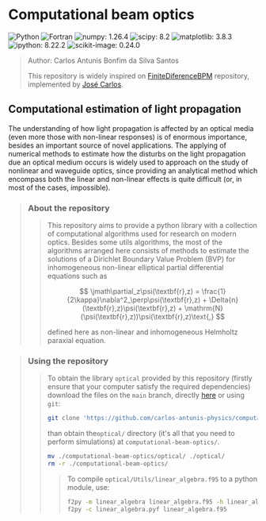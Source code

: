 # Computational beam optics

![Python](https://img.shields.io/badge/Python-3572A5?style=plastic)
![Fortran](https://img.shields.io/badge/Fortran-4d41b1?style=plastic)
![numpy: 1.26.4](https://img.shields.io/badge/numpy-1.26.4-green?style=plastic)
![scipy: 8.2](https://img.shields.io/badge/scipy-8.2-green?style=plastic)
![matplotlib: 3.8.3](https://img.shields.io/badge/matplotlib-3.8.3-green?style=plastic)
![ipython: 8.22.2](https://img.shields.io/badge/ipython-8.22.2-green?style=plastic)
![scikit-image: 0.24.0](https://img.shields.io/badge/scikit--image-0.24.0-green?style=plastic)

> Author: Carlos Antunis Bonfim da Silva Santos
>
> This repository is widely inspired on [FiniteDiferenceBPM](https://github.com/Windier/FiniteDifferenceBPM) repository, implemented by [José Carlos](https://github.com/Windier).

## Computational estimation of light propagation

The understanding of how light propagation is affected by an optical media (even more those with non-linear responses) is of enormous importance, besides an important source of novel applications. The applying of numerical methods to estimate how the disturbs on the light propagation due an optical medium occurs is widely used to approach on the study of nonlinear and waveguide optics, since providing an analytical method which encompass both the linear and non-linear effects is quite difficult (or, in most of the cases, impossible).

> ### About the repository
>
> > This repository aims to provide a python library with a collection of computational algorithms used for research on modern optics. Besides some utils algorithms, the most of the algorithms arranged here consists of methods to estimate the solutions of a Dirichlet Boundary Value Problem (BVP) for inhomogeneous non-linear elliptical partial differential equations such as
> >
> > $$
> >     \jmath\partial_z\psi(\textbf{r},z) = \frac{1}{2\kappa}\nabla^2_\perp\psi(\textbf{r},z) + \Delta{n}(\textbf{r},z)\psi(\textbf{r},z) + \mathrm{N}(\psi(\textbf{r},z))\psi(\textbf{r},z)\text{,}
> > $$
> > 
> > defined here as non-linear and inhomogeneous Helmholtz paraxial equation.

> ### Using the repository
>
> > To obtain the library `optical` provided by this repository (firstly ensure that your computer satisfy the required dependencies) download the files on the `main` branch, directly [here](https://github.com/carlos-antunis-physics/computational-beam-optics/archive/refs/heads/main.zip) or using `git`:
> >
> > ```bash
> > git clone 'https://github.com/carlos-antunis-physics/computational-beam-optics.git'
> > ```
> >
> > than obtain the`optical/` directory (it's all that you need to perform simulations) at `computational-beam-optics/`.
> >
> > ```bash
> > mv ./computational-beam-optics/optical/ ./optical/
> > rm -r ./computational-beam-optics/
> > ```
> >
> > > To compile `optical/Utils/linear_algebra.f95` to a python module, use:
> > >
> > > ```bash
> > > f2py -m linear_algebra linear_algebra.f95 -h linear_algebra.pyf --overwrite-signature
> > > f2py -c linear_algebra.pyf linear_algebra.f95
> > > ```
> >
<!-- > > for usage references, see the [`examples`](./examples/) (will be updated soon) provided here or the [`documentation`](./documentation.md). -->
